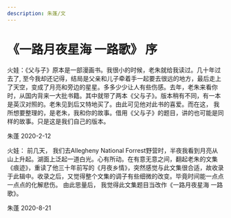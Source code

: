 ```yaml
---
description: 朱蓬/文
---
```


# 《一路月夜星海 一路歌》 序

火娃：《父与子》原本是一部漫画书。我很小的时候，老朱就给我读过。几十年过去了, 至今我却还记得，结局是父亲和儿子牵着手一起要去很远的地方，最后走上了天空，变成了月亮和旁边的星星。多多少少让人有些伤感。去年，老朱来看你时，从国内背来一大批书籍。其中就带了两本《父与子》。版本稍有不同，有一本是英汉对照的。老朱见到后又特地买了。由此可见他对此书的喜爱。而在这， 我所想要整理的，是老朱，我和你的故事。借用《父与子》的题目，讲的也可能是同样的故事。只是这是我们自己的版本。

朱蓬 2020-2-12



火娃： 前几天， 我们去Allegheny National Forrest野营时，半夜我看到月亮从山上升起。湖面上泛起一道白光。心有所动。在有意无意之间，翻起老朱的文集《痕迹》，重读了他三十年前写的《月夜乡情》，突然感觉与此文集很合适，故收录于此辑中。收录之后，又觉得整个文集的调子有些细微的改变。毕竟时间能一点点 一点点的化解悲伤。 由此思量后， 我觉得此文集题目当改作《一路月夜星海 一路歌》。

朱蓬 2020-8-21

 

